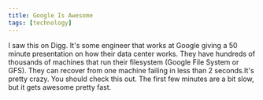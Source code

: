 ```yaml
---
title: Google Is Awesome
tags: [technology]
---
```


I saw this on Digg. It's some engineer that works at Google giving a 50 minute presentation on how their data center works. They have hundreds of thousands of machines that run their filesystem (Google File System or GFS). They can recover from one machine failing in less than 2 seconds.It's pretty crazy. You should check this out. The first few minutes are a bit slow, but it gets awesome pretty fast.
